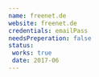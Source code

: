 ```yaml
---
name: freenet.de
website: freenet.de
credentials: emailPass
needsPreperation: false
status:
 works: true
 date: 2017-06
---
```

